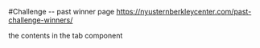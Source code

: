 #Challenge -- past winner page
https://nyusternberkleycenter.com/past-challenge-winners/

the contents in the tab component
